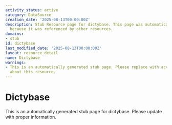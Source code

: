 ```yaml
---
activity_status: active
category: DataSource
creation_date: '2025-08-13T00:00:00Z'
description: Stub Resource page for dictybase. This page was automatically generated
  because it was referenced by other resources.
domains:
- stub
id: dictybase
last_modified_date: '2025-08-13T00:00:00Z'
layout: resource_detail
name: Dictybase
warnings:
- This is an automatically generated stub page. Please replace with accurate information
  about this resource.
---
```


# Dictybase

This is an automatically generated stub page for dictybase. Please update with proper information.
